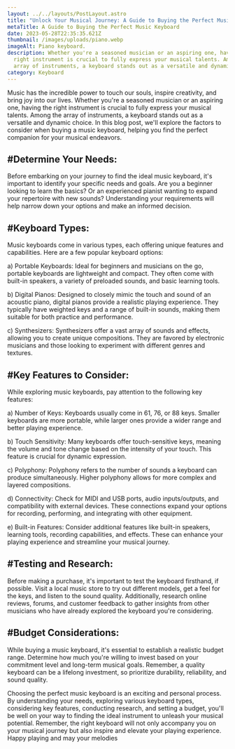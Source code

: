 ```yaml
---
layout: ../../layouts/PostLayout.astro
title: "Unlock Your Musical Journey: A Guide to Buying the Perfect Music Keyboard"
metaTitle: A Guide to Buying the Perfect Music Keyboard
date: 2023-05-28T22:35:35.621Z
thumbnail: /images/uploads/piano.webp
imageAlt: Piano keyboard.
description: Whether you're a seasoned musician or an aspiring one, having the
  right instrument is crucial to fully express your musical talents. Among the
  array of instruments, a keyboard stands out as a versatile and dynamic choice.
category: Keyboard
---
```

Music has the incredible power to touch our souls, inspire creativity, and bring joy into our lives. Whether you're a seasoned musician or an aspiring one, having the right instrument is crucial to fully express your musical talents. Among the array of instruments, a keyboard stands out as a versatile and dynamic choice. In this blog post, we'll explore the factors to consider when buying a music keyboard, helping you find the perfect companion for your musical endeavors.

## \#Determine Your Needs:

Before embarking on your journey to find the ideal music keyboard, it's important to identify your specific needs and goals. Are you a beginner looking to learn the basics? Or an experienced pianist wanting to expand your repertoire with new sounds? Understanding your requirements will help narrow down your options and make an informed decision.

## \#Keyboard Types:

Music keyboards come in various types, each offering unique features and capabilities. Here are a few popular keyboard options:

   a) Portable Keyboards: Ideal for beginners and musicians on the go, portable keyboards are lightweight and compact. They often come with built-in speakers, a variety of preloaded sounds, and basic learning tools.

   b) Digital Pianos: Designed to closely mimic the touch and sound of an acoustic piano, digital pianos provide a realistic playing experience. They typically have weighted keys and a range of built-in sounds, making them suitable for both practice and performance.

   c) Synthesizers: Synthesizers offer a vast array of sounds and effects, allowing you to create unique compositions. They are favored by electronic musicians and those looking to experiment with different genres and textures.

## \#Key Features to Consider: 

While exploring music keyboards, pay attention to the following key features:

   a) Number of Keys: Keyboards usually come in 61, 76, or 88 keys. Smaller keyboards are more portable, while larger ones provide a wider range and better playing experience.

   b) Touch Sensitivity: Many keyboards offer touch-sensitive keys, meaning the volume and tone change based on the intensity of your touch. This feature is crucial for dynamic expression.

   c) Polyphony: Polyphony refers to the number of sounds a keyboard can produce simultaneously. Higher polyphony allows for more complex and layered compositions.

   d) Connectivity: Check for MIDI and USB ports, audio inputs/outputs, and compatibility with external devices. These connections expand your options for recording, performing, and integrating with other equipment.

   e) Built-in Features: Consider additional features like built-in speakers, learning tools, recording capabilities, and effects. These can enhance your playing experience and streamline your musical journey.

## \#Testing and Research: 


Before making a purchase, it's important to test the keyboard firsthand, if possible. Visit a local music store to try out different models, get a feel for the keys, and listen to the sound quality. Additionally, research online reviews, forums, and customer feedback to gather insights from other musicians who have already explored the keyboard you're considering.

## \#Budget Considerations: 


While buying a music keyboard, it's essential to establish a realistic budget range. Determine how much you're willing to invest based on your commitment level and long-term musical goals. Remember, a quality keyboard can be a lifelong investment, so prioritize durability, reliability, and sound quality.

Choosing the perfect music keyboard is an exciting and personal process. By understanding your needs, exploring various keyboard types, considering key features, conducting research, and setting a budget, you'll be well on your way to finding the ideal instrument to unleash your musical potential. Remember, the right keyboard will not only accompany you on your musical journey but also inspire and elevate your playing experience. Happy playing and may your melodies